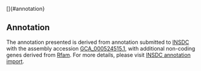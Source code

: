 []{#annotation}

Annotation
----------

The annotation presented is derived from annotation submitted to
[INSDC](http://www.insdc.org) with the assembly accession
[GCA\_000524515.1](http://www.ebi.ac.uk/ena/data/view/GCA_000524515.1),
with additional non-coding genes derived from
[Rfam](http://rfam.xfam.org/). For more details, please visit [INSDC
annotation
import](http://ensemblgenomes.org/info/data/insdc_annotation).

